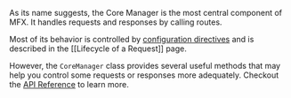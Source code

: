 As its name suggests, the Core Manager is the most central component of MFX. It handles requests and responses by calling routes.

Most of its behavior is controlled by [configuration directives](Configuration-Directives#core-manager) and is described in the [[Lifecycle of a Request]] page.

However, the `CoreManager` class provides several useful methods that may help you control some requests or responses more adequately. Checkout the [API Reference](API-CoreManager) to learn more.
